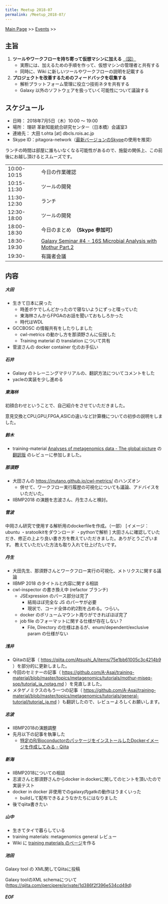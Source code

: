 ```yaml
---
title: Meetup 2018-07
permalink: /Meetup_2018-07/
---
```


[Main Page](/Main_Page "wikilink") &gt;&gt; [Events](/Events "wikilink") &gt;&gt;

主旨
----

1.  **ツールやワークフローを持ち寄って仮想マシンに加える** [（図）](http://www.pitagora-galaxy.org/_/rsrc/1416890873801/about/about_overview.png)
    -   実際には、加えるための手順を作って、仮想マシンの管理者と共有する
    -   同時に、Wiki に新しいツールやワークフローの説明を記載する
2.  **プロジェクトを改善するためのフィードバックを収集する**
    -   解析プラットフォーム管理に役立つ技術ネタを共有する
    -   Galaxy 以外のソフトウェアを扱っていく可能性について議論する

スケジュール
------------

-   日時： 2018年7月5日（木）10:00 〜 19:00
-   場所： 理研 革新知能統合研究センター（日本橋）会議室3
-   連絡先： 大田 t.ohta \[at\] dbcls.rois.ac.jp
-   Skype ID：pitagora-network（[最新バージョンのSkype](http://www.skype.com/ja/)の使用を推奨）

ランチの時間は部屋に誰もいなくなる可能性があるので、施錠の関係上、この前後にお越し頂けるとスムーズです。

|             |                                                                                                              |
|-------------|--------------------------------------------------------------------------------------------------------------|
| 10:00-10:15 | 今日の作業確認                                                                                               |
| 10:15-11:30 | ツールの開発                                                                                                 |
| 11:30-12:30 | ランチ                                                                                                       |
| 12:30-18:00 | ツールの開発                                                                                                 |
| 18:00-18:30 | 今日のまとめ　**（Skype 参加可）**                                                                           |
| 18:30-19:30 | [Galaxy Seminar \#4 - 16S Microbial Analysis with Mothur Part.2](https://pitagora.connpass.com/event/91353/) |
| 19:30-      | 有識者会議                                                                                                   |

内容
----

##### 大田

-   生きて日本に戻った
    -   時差ボケでしんどかったので寝ないようにずっと喋っていた
    -   東海林さんからFPGAのお話を聞いておもしろかった
    -   時代はWDL
-   GCCBOSC の情報共有をしたりしました
    -   cwl-metrics の動かし方を那須野さんに伝授した
    -   Training material の translation について共有
-   菅波さんの docker container 化のお手伝い

##### 石井

-   Galaxy のトレーニングマテリアルの、翻訳方法についてコメントをした
-   yacleの実装を少し進める

##### 東海林

初顔合わせということで、自己紹介をさせていただきました。

意見交換とCPU,GPU,FPGA,ASICの違いなど計算機についての初歩の説明をしました。

##### 鈴木

-   training-material [Analyses of metagenomics data - The global picture](http://galaxyproject.github.io/training-material/topics/metagenomics/tutorials/general-tutorial/tutorial.html) の [翻訳版](https://docs.google.com/document/d/17FpU4ejii4Usyeyof-nrlYM3supNhIiLKwHLnW5oPGc/edit) のレビューに参加しました。

##### 那須野

-   大田さんの <https://inutano.github.io/cwl-metrics/> のハンズオン
    -   併せて、ワークフロー実行履歴の可視化についても議論、アドバイスをいただいた。
-   IIBMP2018 の演題を志波さん、丹生さんと検討。

##### 菅波

中岡さん研究で使用する解析用のdockerfileを作成。（一部） \[イメージ：ubuntu ・sratoolkitをダウンロード ・pythonで解析 \] 大田さんに確認していただき、修正の上より良い書き方を教えていただきました。ありがとうございます。 教えていただいた方法も取り入れて仕上げたいです。

##### 丹生

-   大田先生、那須野さんとワークフロー実行の可視化、メトリクスに関する議論
-   IIBMP 2018 のタイトルと内容に関する相談
-   cwl-inspector の書き換え中 (refactor ブランチ)
    -   JSExpression のパース部分は完了
        -   結局ほぼ完全な JS のパーサが必要
        -   現状で、コード全体の約2割を占める。つらい。
    -   docker のボリュームマウント周りができればほぼ完了
    -   job file のフォーマットに関する仕様が存在しない？
        -   File, Directory の仕様はあるが、enum/dependent/exclusive param の仕様がない

##### 浅井

-   Qiitaの記事（ <https://qiita.com/Atsushi_A/items/75e1bb61005c3c4214b9> ）を部分的に更新しました。
-   今回のセミナーの記事（ <https://github.com/A-Asai/training-material/blob/master/topics/metagenomics/tutorials/mothur-miseq-sop/tutorial_ja_notag.md> ）を見直しました。
-   メタゲノミクスのもう一つの記事（ <https://github.com/A-Asai/training-material/blob/master/topics/metagenomics/tutorials/general-tutorial/tutorial_ja.md> ）も翻訳したので、レビューよろしくお願いします。

##### 志波

-   IIBMP2018の演題調整
-   先月以下の記事を執筆した
    -   [特定のR/BioconductorのパッケージをインストールしたDockerイメージを作成してみる - Qiita](https://qiita.com/youyuh48/items/85ce071edf65163455f9)

##### 新海

-   IIBMP2018についての相談
-   志波さんと那須野さんからdocker in dockerに関してのヒントを頂いたので実装テスト
-   docker in docker 非使用でのgalaxy内gatkの動作はうまくいった
    -   buildして配布できるようなかたちにはなりました
-   後でqiita書きたい

##### 山中

-   生きてタイで暮らしている
-   training materials: metagenomics general レビュー
-   Wiki に [training materials のページ](http://wiki.pitagora-galaxy.org/wiki/index.php/Get_Started)を作る

##### 池田

Galaxy tool の XML関してQiitaに投稿

Galaxy toolのXML schemaについて(https://qiita.com/percipere/private/1d386f2f396e534cd49d)

##### EOF